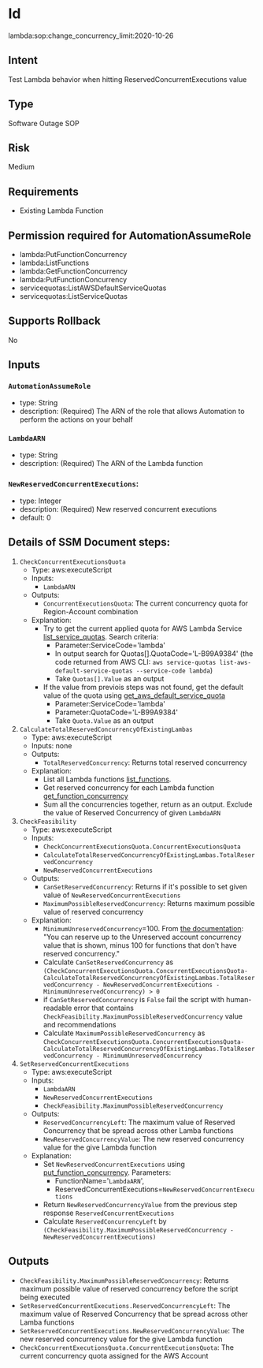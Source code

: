 # Id
lambda:sop:change_concurrency_limit:2020-10-26

## Intent
Test Lambda behavior when hitting ReservedConcurrentExecutions value 

## Type
Software Outage SOP

## Risk
Medium

## Requirements
* Existing Lambda Function

## Permission required for AutomationAssumeRole
* lambda:PutFunctionConcurrency
* lambda:ListFunctions
* lambda:GetFunctionConcurrency
* lambda:PutFunctionConcurrency
* servicequotas:ListAWSDefaultServiceQuotas
* servicequotas:ListServiceQuotas

## Supports Rollback
No

## Inputs
### `AutomationAssumeRole`
  * type: String
  * description: (Required) The ARN of the role that allows Automation to perform the actions on your behalf
### `LambdaARN`
  * type: String
  * description: (Required) The ARN of the Lambda function
### `NewReservedConcurrentExecutions`:
  * type: Integer
  * description: (Required) New reserved concurrent executions
  * default: 0

## Details of SSM Document steps:
1. `CheckConcurrentExecutionsQuota`
    * Type: aws:executeScript
    * Inputs:
        * `LambdaARN`
    * Outputs:
        * `ConcurrentExecutionsQuota`: The current concurrency quota for Region-Account combination
    * Explanation:
        * Try to get the current applied quota for AWS Lambda Service [list_service_quotas](https://boto3.amazonaws.com/v1/documentation/api/latest/reference/services/service-quotas.html#ServiceQuotas.Client.list_service_quotas). Search criteria: 
          * Parameter:ServiceCode='lambda'
          * In output search for Quotas[].QuotaCode='L-B99A9384' (the code returned from AWS CLI: `aws service-quotas list-aws-default-service-quotas --service-code lambda`)
          * Take `Quotas[].Value` as an output
        * If the value from previois steps was not found, get the default value of the quota using [get_aws_default_service_quota](https://boto3.amazonaws.com/v1/documentation/api/latest/reference/services/service-quotas.html#ServiceQuotas.Client.get_aws_default_service_quota)
          * Parameter:ServiceCode='lambda'
          * Parameter:QuotaCode='L-B99A9384'
          * Take `Quota.Value` as an output
1. `CalculateTotalReservedConcurrencyOfExistingLambas`
    * Type: aws:executeScript
    * Inputs: none
    * Outputs:
        * `TotalReservedConcurrency`: Returns total reserved concurrency
    * Explanation:
        * List all Lambda functions [list_functions](https://boto3.amazonaws.com/v1/documentation/api/latest/reference/services/lambda.html#Lambda.Client.list_functions).
        * Get reserved concurrency for each Lambda function [get_function_concurrency](https://boto3.amazonaws.com/v1/documentation/api/latest/reference/services/lambda.html#Lambda.Client.get_function_concurrency)
        * Sum all the concurrencies together, return as an output. Exclude the value of Reserved Concurrency of given `LambdaARN`
1. `CheckFeasibility`
    * Type: aws:executeScript
    * Inputs:
      * `CheckConcurrentExecutionsQuota.ConcurrentExecutionsQuota`
      * `CalculateTotalReservedConcurrencyOfExistingLambas.TotalReservedConcurrency`
      * `NewReservedConcurrentExecutions`
    * Outputs:
        * `CanSetReservedConcurrency`: Returns if it's possible to set given value of `NewReservedConcurrentExecutions`
        * `MaximumPossibleReservedConcurrency`: Returns maximum possible value of reserved concurrency
    * Explanation:
        * `MinimumUnreservedConcurrency`=100. From [the documentation](https://docs.aws.amazon.com/lambda/latest/dg/configuration-concurrency.html): "You can reserve up to the Unreserved account concurrency value that is shown, minus 100 for functions that don't have reserved concurrency."
        * Calculate `CanSetReservedConcurrency` as `(CheckConcurrentExecutionsQuota.ConcurrentExecutionsQuota- CalculateTotalReservedConcurrencyOfExistingLambas.TotalReservedConcurrency - NewReservedConcurrentExecutions - MinimumUnreservedConcurrency) > 0`
        * if `CanSetReservedConcurrency` is `False` fail the script with human-readable error that contains `CheckFeasibility.MaximumPossibleReservedConcurrency` value and recommendations
        * Calculate `MaximumPossibleReservedConcurrency` as `CheckConcurrentExecutionsQuota.ConcurrentExecutionsQuota- CalculateTotalReservedConcurrencyOfExistingLambas.TotalReservedConcurrency - MinimumUnreservedConcurrency`
1. `SetReservedConcurrentExecutions`
    * Type: aws:executeScript
    * Inputs:
        * `LambdaARN`
        * `NewReservedConcurrentExecutions`
        * `CheckFeasibility.MaximumPossibleReservedConcurrency`
    * Outputs:
        * `ReservedConcurrencyLeft`: The maximum value of Reserved Concurrency that be spread across other Lamba functions
        * `NewReservedConcurrencyValue`: The new reserved concurrency value for the give Lambda function
    * Explanation:
        * Set `NewReservedConcurrentExecutions` using  [put_function_concurrency](https://boto3.amazonaws.com/v1/documentation/api/latest/reference/services/lambda.html#Lambda.Client.put_function_concurrency). Parameters:
          * FunctionName='`LambdaARN`',
          * ReservedConcurrentExecutions=`NewReservedConcurrentExecutions`
        * Return `NewReservedConcurrencyValue` from the previous step response `ReservedConcurrentExecutions`
        * Calculate `ReservedConcurrencyLeft` by `(CheckFeasibility.MaximumPossibleReservedConcurrency - NewReservedConcurrentExecutions)`

## Outputs
* `CheckFeasibility.MaximumPossibleReservedConcurrency`: Returns maximum possible value of reserved concurrency before the script being executed
* `SetReservedConcurrentExecutions.ReservedConcurrencyLeft`: The maximum value of Reserved Concurrency that be spread across other Lamba functions
* `SetReservedConcurrentExecutions.NewReservedConcurrencyValue`: The new reserved concurrency value for the give Lambda function
* `CheckConcurrentExecutionsQuota.ConcurrentExecutionsQuota`: The current concurrency quota assigned for the AWS Account
